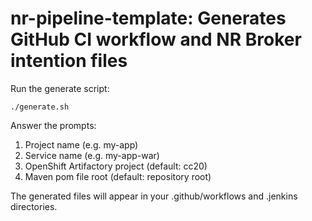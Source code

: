 # nr-pipeline-template: Generates GitHub CI workflow and NR Broker intention files

Run the generate script:
```
./generate.sh
```

Answer the prompts:

1. Project name (e.g. my-app)
2. Service name (e.g. my-app-war)
3. OpenShift Artifactory project (default: cc20)
4. Maven pom file root (default: repository root)

The generated files will appear in your .github/workflows and .jenkins directories.
